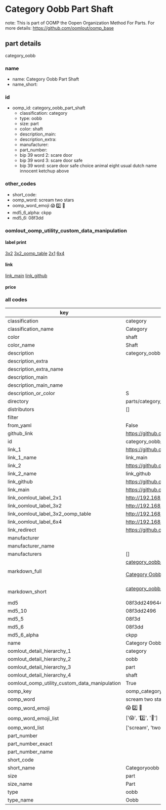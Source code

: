 # Category Oobb Part Shaft  

note: This is part of OOMP the Oopen Organization Method For Parts. For more details: https://github.com/oomlout/oomp_base

##  part details
  



category_oobb



### name
* name: Category Oobb Part Shaft
* name_short: 
### id
* oomp_id: category_oobb_part_shaft
  * classification: category
  * type: oobb
  * size: part
  * color: shaft
  * description_main: 
  * description_extra: 
  * manufacturer: 
  * part_number: 
  * bip 39 word 2: scare door
  * bip 39 word 3: scare door safe
  * bip 39 word: scare door safe choice animal eight usual dutch name innocent ketchup above

### other_codes
* short_code: 
* oomp_word: scream two stars
* oomp_word_emoji :scream: :two: :stars:
* md5_6_alpha: ckpp
* md5_6: 08f3dd






### oomlout_oomp_utility_custom_data_manipulation
#### label print
[3x2](http://192.168.1.245:1112/?label=oomp%20ckpp)
[3x2_oomp_table](http://192.168.1.108:1112/?label=oomp%20ckpp)
[2x1](http://192.168.1.242:1112/?label=oomp%20ckpp)
[6x4](http://192.168.1.55:1112/?label=oomp%20ckpp)    

#### link

[link_main](https://github.com/oomlout/oomlout_oomp_version_1_messy/tree/main/parts/category_oobb_part_shaft) [link_github](https://github.com/oomlout/oomlout_oomp_version_1_messy/tree/main/parts/category_oobb_part_shaft)                             

#### price







### all codes 
| key | value |  
| --- | --- |  
| classification | category |  
| classification_name | Category |  
| color | shaft |  
| color_name | Shaft |  
| description | category_oobb |  
| description_extra |  |  
| description_extra_name |  |  
| description_main |  |  
| description_main_name |  |  
| description_or_color | S  |  
| directory | parts/category_oobb_part_shaft |  
| distributors | [] |  
| filter |  |  
| from_yaml | False |  
| github_link | https://github.com/oomlout/oomlout_oomp_part_src/tree/main/parts/category_oobb_part_shaft |  
| id | category_oobb_part_shaft |  
| link_1 | https://github.com/oomlout/oomlout_oomp_version_1_messy/tree/main/parts/category_oobb_part_shaft |  
| link_1_name | link_main |  
| link_2 | https://github.com/oomlout/oomlout_oomp_version_1_messy/tree/main/parts/category_oobb_part_shaft |  
| link_2_name | link_github |  
| link_github | https://github.com/oomlout/oomlout_oomp_version_1_messy/tree/main/parts/category_oobb_part_shaft |  
| link_main | https://github.com/oomlout/oomlout_oomp_version_1_messy/tree/main/parts/category_oobb_part_shaft |  
| link_oomlout_label_2x1 | http://192.168.1.242:1112/?label=oomp%20ckpp |  
| link_oomlout_label_3x2 | http://192.168.1.245:1112/?label=oomp%20ckpp |  
| link_oomlout_label_3x2_oomp_table | http://192.168.1.108:1112/?label=oomp%20ckpp |  
| link_oomlout_label_6x4 | http://192.168.1.55:1112/?label=oomp%20ckpp |  
| link_redirect | https://github.com/oomlout/oomlout_oomp_version_1_messy/tree/main/parts/category_oobb_part_shaft |  
| manufacturer |  |  
| manufacturer_name |  |  
| manufacturers | [] |  
| markdown_full | [category_oobb_part_shaft](none)<br>[](none)<br>[Category Oobb Part Shaft](none)<br><br> |  
| markdown_short | [category_oobb_part_shaft](none)<br><br> |  
| md5 | 08f3dd2496447e051b8482837c105e02 |  
| md5_10 | 08f3dd2496 |  
| md5_5 | 08f3d |  
| md5_6 | 08f3dd |  
| md5_6_alpha | ckpp |  
| name | Category Oobb Part Shaft |  
| oomlout_detail_hierarchy_1 | category |  
| oomlout_detail_hierarchy_2 | oobb |  
| oomlout_detail_hierarchy_3 | part |  
| oomlout_detail_hierarchy_4 | shaft |  
| oomlout_oomp_utility_custom_data_manipulation | True |  
| oomp_key | oomp_category_oobb_part_shaft |  
| oomp_word | scream two stars |  
| oomp_word_emoji | :scream: :two: :stars: |  
| oomp_word_emoji_list | [':scream:', ':two:', ':stars:'] |  
| oomp_word_list | ['scream', 'two', 'stars'] |  
| part_number |  |  
| part_number_exact |  |  
| part_number_name |  |  
| short_code |  |  
| short_name | Categoryoobb |  
| size | part |  
| size_name | Part |  
| type | oobb |  
| type_name | Oobb |  
